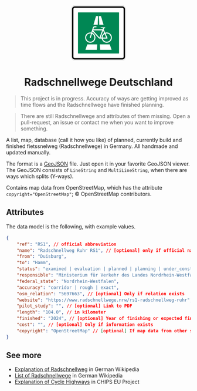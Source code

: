 
<div align="center">
    <img src="media/radschnellweg-stvo-sign.svg" width="150">
    <h1>Radschnellwege Deutschland</h1>
</div>

> This project is in progress. Accuracy of ways are getting improved as time flows and the Radschnellwege have finished planning.

> There are still Radschnellwege and attributes of them missing. Open a pull-request, an issue or contact me when you want to improve something.

A list, map, database (call it how you like) of planned, currently build and finished fietssnelweg (Radschnellwege) in Germany. All handmade and updated manually.

The format is a [GeoJSON](https://geojson.org/) file. Just open it in your favorite GeoJSON viewer. The GeoJSON consists of `LineString` and `MultiLineString`, when there are ways which splits (Y-ways).

Contains map data from OpenStreetMap, which has the attribute `copyright="OpenStreetMap"`; © OpenStreetMap contributors.

## Attributes

The data model is the following, with example values.

```json
{
    "ref": "RS1", // official abbreviation
    "name": "Radschnellweg Ruhr RS1", // [optional] only if official name
    "from": "Duisburg",
    "to": "Hamm",
    "status": "examined | evaluation | planned | planning | under_construction | partly_built | built | not_realised | test",
    "responsible": "Ministerium für Verkehr des Landes Nordrhein-Westfalen", // contracting authorities
    "federal_state": "Nordrhein-Westfalen",
    "accuracy": "corridor | rough | exact", 
    "osm_relation": "5697663", // [optional] Only if relation exists
    "website": "https://www.radschnellwege.nrw/rs1-radschnellweg-ruhr",
    "pilot_study": "", // [optional] Link to PDF
    "length": "104.0", // in kilometer
    "finished": "2024", // [optional] Year of finishing or expected finishing 
    "cost": "", // [optional] Only if information exists
    "copyright": "OpenStreetMap" // [optional] If map data from other source
}
```

## See more

- [Explanation of Radschnellweg](https://de.wikipedia.org/wiki/Radschnellweg) in German Wikipedia
- [List of Radschnellwege](https://de.wikipedia.org/wiki/Liste_der_Radschnellverbindungen_in_Deutschland) in German Wikipedia
- [Explanation of Cycle Highways](https://cyclehighways.eu/about/what-is-a-cycle-highway.html) in CHIPS EU Project
